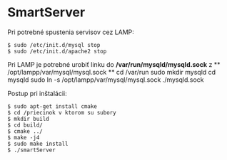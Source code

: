 # SmartServer
Pri potrebné spustenia servisov cez LAMP:

    $ sudo /etc/init.d/mysql stop 
    $ sudo /etc/init.d/apache2 stop
    
Pri LAMP je potrebné urobiť linku do **/var/run/mysqld/mysqld.sock** z ** /opt/lampp/var/mysql/mysql.sock **
    cd /var/run
    sudo mkdir mysqld
    cd mysqld
    sudo ln -s /opt/lampp/var/mysql/mysql.sock ./mysqld.sock


Postup pri inštalácii:

    $ sudo apt-get install cmake
    $ cd /priecinok v ktorom su subory
    $ mkdir build
    $ cd build/
    $ cmake ../
    $ make -j4
    $ sudo make install
    $ ./smartServer
